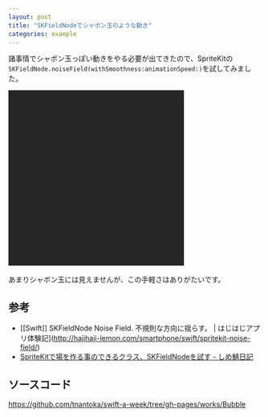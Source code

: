 ```yaml
---
layout: post
title: "SKFieldNodeでシャボン玉のような動き"
categories: example
---
```


諸事情でシャボン玉っぽい動きをやる必要が出てきたので、SpriteKitの`SKFieldNode.noiseField(withSmoothness:animationSpeed:)`を試してみました。

![](/images/posts/bubble-with-sk-field-node/bubble.gif)

あまりシャボン玉には見えませんが、この手軽さはありがたいです。

## 参考　

- [\[Swift]] SKFieldNode Noise Field. 不規則な方向に揺らす。 \| はじはじアプリ体験記](http://hajihaji-lemon.com/smartphone/swift/spritekit-noise-field/)
- [SpriteKitで場を作る事のできるクラス、SKFieldNodeを試す - しめ鯖日記](http://llcc.hatenablog.com/entry/2015/09/24/232103)

## ソースコード

<https://github.com/tnantoka/swift-a-week/tree/gh-pages/works/Bubble>
